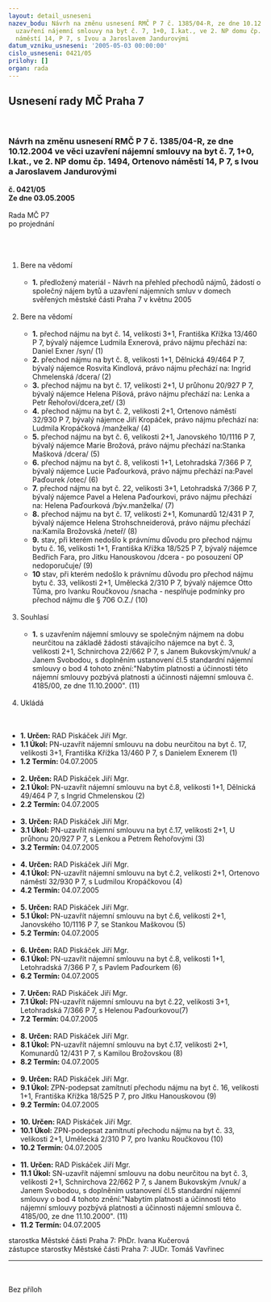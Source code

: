 ```yaml
---
layout: detail_usneseni
nazev_bodu: Návrh na změnu usnesení RMČ P 7 č. 1385/04-R, ze dne 10.12.2004 ve věci
  uzavření nájemní smlouvy na byt č. 7, 1+0, I.kat., ve 2. NP domu čp. 1494, Ortenovo
  náměstí 14, P 7, s Ivou a Jaroslavem Jandurovými
datum_vzniku_usneseni: '2005-05-03 00:00:00'
cislo_usneseni: 0421/05
prilohy: []
organ: rada
---
```

<div id="ucUsn_pList" class="usn">
	<span><h2>Usnesení rady MČ Praha 7 </h2>
<br></span><div class="standBody">
<span><h3>Návrh na změnu usnesení RMČ P 7 č. 1385/04-R, ze dne 10.12.2004 ve věci uzavření nájemní smlouvy na byt č. 7, 1+0, I.kat., ve 2. NP domu čp. 1494, Ortenovo náměstí 14, P 7, s Ivou a Jaroslavem Jandurovými</h3></span><div class="center">
		<strong>č. 0421/05</strong><br>
	</div>
<div class="center">
		<strong>Ze dne 03.05.2005</strong><br><br>
	</div>Rada MČ P7<br>po projednání<br><br><br><ol>
<br><li>Bere na vědomí <br><ul>
<br><li>
<strong>1.</strong> předložený materiál - Návrh na přehled přechodů nájmů, žádostí o společný nájem bytů a uzavření nájemních smluv v domech svěřených městské části Praha 7 v květnu 2005</li>
</ul>
<br>
</li>
<li>Bere na vědomí <br><ul>
<br><li>
<strong>1.</strong> přechod nájmu na byt č. 14, velikosti 3+1, Františka Křížka 13/460 P 7, bývalý nájemce Ludmila Exnerová, právo nájmu přechází na: Daniel Exner /syn/ (1) <br>
</li>
<li>
<strong>2.</strong> přechod nájmu na byt č. 8, velikosti 1+1, Dělnická 49/464 P 7, bývalý nájemce Rosvita Kindlová, právo nájmu přechází na: Ingrid Chmelenská /dcera/ (2) <br>
</li>
<li>
<strong>3.</strong> přechod nájmu na byt č. 17, velikosti 2+1, U průhonu 20/927 P 7, bývalý nájemce Helena Píšová, právo nájmu přechází na: Lenka a Petr Řehořovi/dcera,zeť/ (3) <br>
</li>
<li>
<strong>4.</strong> přechod nájmu na byt č. 2, velikosti 2+1, Ortenovo náměstí 32/930 P 7, bývalý nájemce Jiří Kropáček, právo nájmu přechází na: Ludmila Kropáčková /manželka/ (4) <br>
</li>
<li>
<strong>5.</strong> přechod nájmu na byt č. 6, velikosti 2+1, Janovského 10/1116 P 7, bývalý nájemce Marie Brožová, právo nájmu přechází na:Stanka Mašková /dcera/ (5) <br>
</li>
<li>
<strong>6.</strong> přechod nájmu na byt č. 8, velikosti 1+1, Letohradská 7/366 P 7, bývalý nájemce Lucie Paďourková, právo nájmu přechází na:Pavel Paďourek /otec/ (6) <br>
</li>
<li>
<strong>7.</strong> přechod nájmu na byt č. 22, velikosti 3+1, Letohradská 7/366 P 7, bývalý nájemce Pavel a Helena Paďourkovi, právo nájmu přechází na: Helena Paďourková /býv.manželka/ (7) <br>
</li>
<li>
<strong>8.</strong> přechod nájmu na byt č. 17, velikosti 2+1, Komunardů 12/431 P 7, bývalý nájemce Helena Strohschneiderová, právo nájmu přechází na:Kamila Brožovská /neteř/ (8) <br>
</li>
<li>
<strong>9.</strong> stav, při kterém nedošlo k právnímu důvodu pro přechod nájmu bytu č. 16, velikosti 1+1, Františka Křížka 18/525 P 7, bývalý nájemce Bedřich Fara, pro Jitku Hanouskovou /dcera - po posouzení OP nedoporučuje/ (9) <br>
</li>
<li>
<strong>10</strong> stav, při kterém nedošlo k právnímu důvodu pro přechod nájmu bytu č. 33, velikosti 2+1, Umělecká 2/310 P 7, bývalý nájemce Otto Tůma, pro Ivanku Roučkovou /snacha - nesplňuje podmínky pro přechod nájmu dle § 706 O.Z./ (10) </li>
</ul>
<br>
</li>
<li>Souhlasí <br><ul>
<br><li>
<strong>1.</strong> s uzavřením nájemní smlouvy se společným nájmem na dobu neurčitou na základě žádosti stávajícího nájemce na byt č. 3, velikosti 2+1, Schnirchova 22/662 P 7, s Janem Bukovským/vnuk/ a Janem Svobodou, s doplněním ustanovení čl.5 standardní nájemní smlouvy o bod 4 tohoto znění:"Nabytím platnosti a účinnosti této nájemní smlouvy pozbývá platnosti a účinnosti nájemní smlouva č. 4185/00, ze dne 11.10.2000". (11) </li>
</ul>
<br>
</li>
<li>Ukládá </li>
<br>
</ol>
<ul>
<br><li>
<strong>1. Určen: </strong>RAD Piskáček Jiří Mgr. <br>
</li>
<li>
<strong>1.1 Úkol: </strong>PN-uzavřít nájemní smlouvu na dobu neurčitou na byt č. 17, velikosti 3+1, Františka Křížka 13/460 P 7, s Danielem Exnerem (1) <br>
</li>
<li>
<strong>1.2 Termín: </strong>04.07.2005 <br><br>
</li>
<li>
<strong>2. Určen: </strong>RAD Piskáček Jiří Mgr. <br>
</li>
<li>
<strong>2.1 Úkol: </strong>PN-uzavřít nájemní smlouvu na byt č.8, velikosti 1+1, Dělnická 49/464 P 7, s Ingrid Chmelenskou (2) <br>
</li>
<li>
<strong>2.2 Termín: </strong>04.07.2005 <br><br>
</li>
<li>
<strong>3. Určen: </strong>RAD Piskáček Jiří Mgr. <br>
</li>
<li>
<strong>3.1 Úkol: </strong>PN-uzavřít nájemní smlouvu na byt č.17, velikosti 2+1, U průhonu 20/927 P 7, s Lenkou a Petrem Řehořovými (3) <br>
</li>
<li>
<strong>3.2 Termín: </strong>04.07.2005 <br><br>
</li>
<li>
<strong>4. Určen: </strong>RAD Piskáček Jiří Mgr. <br>
</li>
<li>
<strong>4.1 Úkol: </strong>PN-uzavřít nájemní smlouvu na byt č.2, velikosti 2+1, Ortenovo náměstí 32/930 P 7, s Ludmilou Kropáčkovou (4) <br>
</li>
<li>
<strong>4.2 Termín: </strong>04.07.2005 <br><br>
</li>
<li>
<strong>5. Určen: </strong>RAD Piskáček Jiří Mgr. <br>
</li>
<li>
<strong>5.1 Úkol: </strong>PN-uzavřít nájemní smlouvu na byt č.6, velikosti 2+1, Janovského 10/1116 P 7, se Stankou Maškovou (5) <br>
</li>
<li>
<strong>5.2 Termín: </strong>04.07.2005 <br><br>
</li>
<li>
<strong>6. Určen: </strong>RAD Piskáček Jiří Mgr. <br>
</li>
<li>
<strong>6.1 Úkol: </strong>PN-uzavřít nájemní smlouvu na byt č.8, velikosti 1+1, Letohradská 7/366 P 7, s Pavlem Paďourkem (6) <br>
</li>
<li>
<strong>6.2 Termín: </strong>04.07.2005 <br><br>
</li>
<li>
<strong>7. Určen: </strong>RAD Piskáček Jiří Mgr. <br>
</li>
<li>
<strong>7.1 Úkol: </strong>PN-uzavřít nájemní smlouvu na byt č.22, velikosti 3+1, Letohradská 7/366 P 7, s Helenou Paďourkovou(7) <br>
</li>
<li>
<strong>7.2 Termín: </strong>04.07.2005 <br><br>
</li>
<li>
<strong>8. Určen: </strong>RAD Piskáček Jiří Mgr. <br>
</li>
<li>
<strong>8.1 Úkol: </strong>PN-uzavřít nájemní smlouvu na byt č.17, velikosti 2+1, Komunardů 12/431 P 7, s Kamilou Brožovskou (8) <br>
</li>
<li>
<strong>8.2 Termín: </strong>04.07.2005 <br><br>
</li>
<li>
<strong>9. Určen: </strong>RAD Piskáček Jiří Mgr. <br>
</li>
<li>
<strong>9.1 Úkol: </strong>ZPN-podepsat zamítnutí přechodu nájmu na byt č. 16, velikosti 1+1, Františka Křížka 18/525 P 7, pro Jitku Hanouskovou (9) <br>
</li>
<li>
<strong>9.2 Termín: </strong>04.07.2005 <br><br>
</li>
<li>
<strong>10. Určen: </strong>RAD Piskáček Jiří Mgr. <br>
</li>
<li>
<strong>10.1 Úkol: </strong>ZPN-podepsat zamítnutí přechodu nájmu na byt č. 33, velikosti 2+1, Umělecká 2/310 P 7, pro Ivanku Roučkovou (10) <br>
</li>
<li>
<strong>10.2 Termín: </strong>04.07.2005 <br><br>
</li>
<li>
<strong>11. Určen: </strong>RAD Piskáček Jiří Mgr. <br>
</li>
<li>
<strong>11.1 Úkol: </strong>SN-uzavřít nájemní smlouvu na dobu neurčitou na byt č. 3, velikosti 2+1, Schnirchova 22/662 P 7, s Janem Bukovským /vnuk/ a Janem Svobodou, s doplněním ustanovení čl.5 standardní nájemní smlouvy o bod 4 tohoto znění:"Nabytím platnosti a účinnosti této nájemní smlouvy pozbývá platnosti a účinnosti nájemní smlouva č. 4185/00, ze dne 11.10.2000". (11) <br>
</li>
<li>
<strong>11.2 Termín: </strong>04.07.2005</li>
</ul>starostka Městské části Praha 7: PhDr. Ivana Kučerová<br>zástupce starostky Městské části Praha 7: JUDr. Tomáš Vavřinec <br><hr>
<br><br>Bez příloh</div>
</div>
